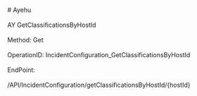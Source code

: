 <br>#     Ayehu</br>
<br>AY GetClassificationsByHostId</br>
<br>Method: Get</br>
<br>OperationID: IncidentConfiguration_GetClassificationsByHostId</br>
<br>EndPoint:</br>
<br>/API/IncidentConfiguration/getClassificationsByHostId/{hostId}</br>
